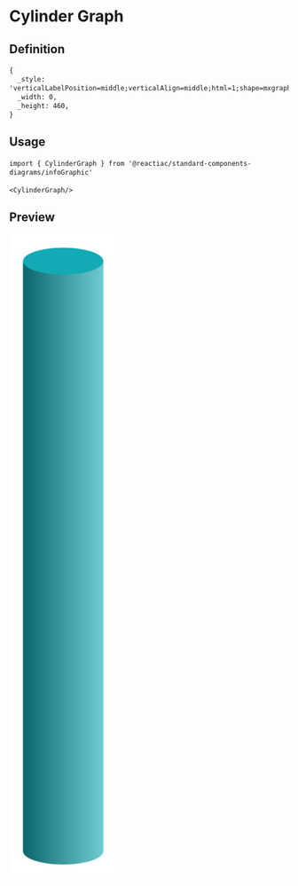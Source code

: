 # Cylinder Graph

## Definition

```
{
  _style: 'verticalLabelPosition=middle;verticalAlign=middle;html=1;shape=mxgraph.infographic.cylinder;fillColor=#12AAB5;strokeColor=none;shadow=0;align=left;labelPosition=right;spacingLeft=10;fontStyle=1;fontColor=#12AAB5;',
  _width: 0,
  _height: 460,
}
```

## Usage

```
import { CylinderGraph } from '@reactiac/standard-components-diagrams/infoGraphic'

<CylinderGraph/>
```

## Preview

<img src="./cylinder-graph.png" width="200"/>
